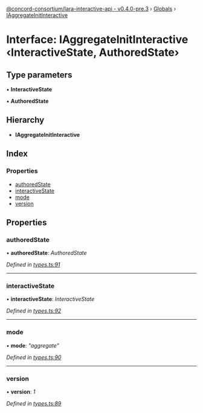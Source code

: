 [@concord-consortium/lara-interactive-api - v0.4.0-pre.3](../README.md) › [Globals](../globals.md) › [IAggregateInitInteractive](iaggregateinitinteractive.md)

# Interface: IAggregateInitInteractive ‹**InteractiveState, AuthoredState**›

## Type parameters

▪ **InteractiveState**

▪ **AuthoredState**

## Hierarchy

* **IAggregateInitInteractive**

## Index

### Properties

* [authoredState](iaggregateinitinteractive.md#authoredstate)
* [interactiveState](iaggregateinitinteractive.md#interactivestate)
* [mode](iaggregateinitinteractive.md#mode)
* [version](iaggregateinitinteractive.md#version)

## Properties

###  authoredState

• **authoredState**: *AuthoredState*

*Defined in [types.ts:91](../../../lara-typescript/src/interactive-api-client/types.ts#L91)*

___

###  interactiveState

• **interactiveState**: *InteractiveState*

*Defined in [types.ts:92](../../../lara-typescript/src/interactive-api-client/types.ts#L92)*

___

###  mode

• **mode**: *"aggregate"*

*Defined in [types.ts:90](../../../lara-typescript/src/interactive-api-client/types.ts#L90)*

___

###  version

• **version**: *1*

*Defined in [types.ts:89](../../../lara-typescript/src/interactive-api-client/types.ts#L89)*
